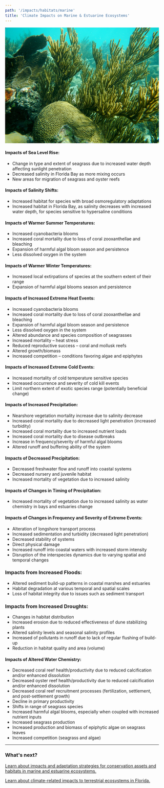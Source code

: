 ```yaml
---
path: '/impacts/habitats/marine'
title: 'Climate Impacts on Marine & Estuarine Ecosystems'
---
```


<content-header icon="marine_estuarine_ecosystems" title="Climate Impacts on Florida's Marine & Estuarine Ecosystems">
</content-header>

<!-- https://www.flickr.com/photos/bigcypressnps/31752098275/ -->

![Coral Reef at Dry Tortugas National Park](31752098275_fb4d2f7cde_k.jpg 'Coral Reef at Dry Tortugas National Park.  Photo: NPS.')

#### Impacts of Sea Level Rise:

- Change in type and extent of seagrass due to increased water depth affecting sunlight penetration
- Decreased salinity in Florida Bay as more mixing occurs
- New areas for migration of seagrass and oyster reefs

#### Impacts of Salinity Shifts:

- Increased habitat for species with broad osmoregulatory adaptations
- Increased habitat in Florida Bay, as salinity decreases with increased water depth, for species sensitive to hypersaline conditions

#### Impacts of Warmer Summer Temperatures:

- Increased cyanobacteria blooms
- Increased coral mortality due to loss of coral zooxanthellae and bleaching
- Expansion of harmful algal bloom season and persistence
- Less dissolved oxygen in the system

#### Impacts of Warmer Winter Temperatures:

- Increased local extirpations of species at the southern extent of their range
- Expansion of harmful algal blooms season and persistence

#### Impacts of Increased Extreme Heat Events:

- Increased cyanobacteria blooms
- Increased coral mortality due to loss of coral zooxanthellae and bleaching
- Expansion of harmful algal bloom season and persistence
- Less dissolved oxygen in the system
- Altered abundance and species composition of seagrasses
- Increased mortality – heat stress
- Reduced reproductive success – coral and mollusk reefs
- Altered growth/biomass
- Increased competition – conditions favoring algae and epiphytes

#### Impacts of Increased Extreme Cold Events:

- Increased mortality of cold temperature sensitive species
- Increased occurrence and severity of cold kill events
- Limit northern extent of exotic species range (potentially beneficial change)

#### Impacts of Increased Precipitation:

- Nearshore vegetation mortality increase due to salinity decrease
- Increased coral mortality due to decreased light penetration (increased turbidity)
- Increased coral mortality due to increased nutrient loads
- Increased coral mortality due to disease outbreaks
- Increase in frequency/severity of harmful algal blooms
- Altered runoff and buffering ability of the system

#### Impacts of Decreased Precipitation:

- Decreased freshwater flow and runoff into coastal systems
- Decreased nursery and juvenile habitat
- Increased mortality of vegetation due to increased salinity

#### Impacts of Changes in Timing of Precipitation:

- Increased mortality of vegetation due to increased salinity as water chemistry in bays and estuaries change

#### Impacts of Changes in Frequency and Severity of Extreme Events:

- Alteration of longshore transport process
- Increased sedimentation and turbidity (decreased light penetration)
- Decreased stability of systems
- Direct physical damage
- Increased runoff into coastal waters with increased storm intensity
- Disruption of the interspecies dynamics due to varying spatial and temporal changes

### Impacts from Increased Floods:

- Altered sediment build-up patterns in coastal marshes and estuaries
- Habitat degradation at various temporal and spatial scales
- Loss of habitat integrity due to issues such as sediment transport

### Impacts from Increased Droughts:

- Changes in habitat distribution
- Increased erosion due to reduced effectiveness of dune stabilizing plants
- Altered salinity levels and seasonal salinity profiles
- Increased of pollutants in runoff due to lack of regular flushing of build-up
- Reduction in habitat quality and area (volume)

#### Impacts of Altered Water Chemistry:

- Decreased coral reef health/productivity due to reduced calcification and/or enhanced dissolution
- Decreased oyster reef health/productivity due to reduced calcification and/or enhanced dissolution
- Decreased coral reef recruitment processes (fertilization, settlement, and post-settlement growth)
- Decline in primary productivity
- Shifts in range of seagrass species
- Increased harmful algal blooms, especially when coupled with increased nutrient inputs
- Increased seagrass production
- Increased production and biomass of epiphytic algae on seagrass leaves
- Increased competition (seagrass and algae)

<hr class="divider" />

### What's next?

[Learn about impacts and adaptation strategies for conservation assets and habitats in marine and estuarine ecosystems.](/habitats/marine)

[Learn about climate-related impacts to terrestrial ecosystems in Florida.](/impacts/habitats/terrestrial)
